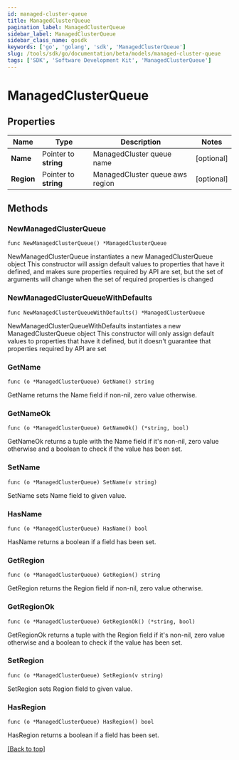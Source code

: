 ```yaml
---
id: managed-cluster-queue
title: ManagedClusterQueue
pagination_label: ManagedClusterQueue
sidebar_label: ManagedClusterQueue
sidebar_class_name: gosdk
keywords: ['go', 'golang', 'sdk', 'ManagedClusterQueue'] 
slug: /tools/sdk/go/documentation/beta/models/managed-cluster-queue
tags: ['SDK', 'Software Development Kit', 'ManagedClusterQueue']
---
```


# ManagedClusterQueue

## Properties

Name | Type | Description | Notes
------------ | ------------- | ------------- | -------------
**Name** | Pointer to **string** | ManagedCluster queue name | [optional] 
**Region** | Pointer to **string** | ManagedCluster queue aws region | [optional] 

## Methods

### NewManagedClusterQueue

`func NewManagedClusterQueue() *ManagedClusterQueue`

NewManagedClusterQueue instantiates a new ManagedClusterQueue object
This constructor will assign default values to properties that have it defined,
and makes sure properties required by API are set, but the set of arguments
will change when the set of required properties is changed

### NewManagedClusterQueueWithDefaults

`func NewManagedClusterQueueWithDefaults() *ManagedClusterQueue`

NewManagedClusterQueueWithDefaults instantiates a new ManagedClusterQueue object
This constructor will only assign default values to properties that have it defined,
but it doesn't guarantee that properties required by API are set

### GetName

`func (o *ManagedClusterQueue) GetName() string`

GetName returns the Name field if non-nil, zero value otherwise.

### GetNameOk

`func (o *ManagedClusterQueue) GetNameOk() (*string, bool)`

GetNameOk returns a tuple with the Name field if it's non-nil, zero value otherwise
and a boolean to check if the value has been set.

### SetName

`func (o *ManagedClusterQueue) SetName(v string)`

SetName sets Name field to given value.

### HasName

`func (o *ManagedClusterQueue) HasName() bool`

HasName returns a boolean if a field has been set.

### GetRegion

`func (o *ManagedClusterQueue) GetRegion() string`

GetRegion returns the Region field if non-nil, zero value otherwise.

### GetRegionOk

`func (o *ManagedClusterQueue) GetRegionOk() (*string, bool)`

GetRegionOk returns a tuple with the Region field if it's non-nil, zero value otherwise
and a boolean to check if the value has been set.

### SetRegion

`func (o *ManagedClusterQueue) SetRegion(v string)`

SetRegion sets Region field to given value.

### HasRegion

`func (o *ManagedClusterQueue) HasRegion() bool`

HasRegion returns a boolean if a field has been set.


[[Back to top]](#) 


